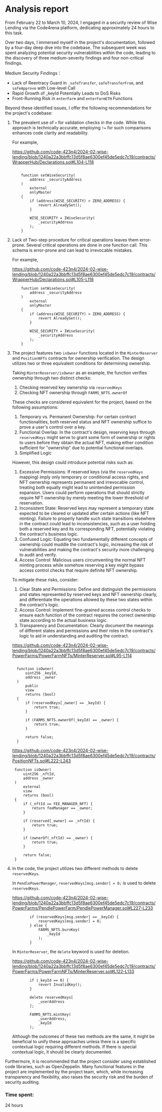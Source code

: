 # Analysis report

From February 22 to March 10, 2024, I engaged in a security review of Wise Lending via the Code4rena platform, dedicating approximately 24 hours to this task.

Over two days, I immersed myself in the project's documentation, followed by a four-day deep dive into the codebase. The subsequent week was spent analyzing potential security vulnerabilities within the code, leading to the discovery of three medium-severity findings and four non-critical findings.

Medium Security Findings：

- Lack of Reentracy Guard in `_safeTransfer`, `safeTransferFrom`, and `safeApprove` with Low-level Call
- Rapid Growth of _keyId Potentially Leads to DoS Risks
- Front-Running Risk in `enterFarm` and `enterFarmETH` Functions

Beyond these identified issues, I offer the following recommendations for the project's codebase:

1. The prevalent use of `>` for validation checks in the code. While this approach is technically accurate, employing `!=` for such comparisons enhances code clarity and readability.
   
   For example,
   
   https://github.com/code-423n4/2024-02-wise-lending/blob/1240a22a3bbffc13d5f8ae6300ef45de5edc7c19/contracts/WrapperHub/Declarations.sol#L104-L118

   ```solidity

       function setWiseSecurity(
           address _securityAddress
       )
           external
           onlyMaster
       {
           if (address(WISE_SECURITY) > ZERO_ADDRESS) {
               revert AlreadySet();
           }

           WISE_SECURITY = IWiseSecurity(
               _securityAddress
           );
       }
   ```

2. Lack of Two-step procedure for critical operations leaves them error-prone. Several critical operations are done in one function call. This schema is error-prone and can lead to irrevocable mistakes.

   For example,

   https://github.com/code-423n4/2024-02-wise-lending/blob/1240a22a3bbffc13d5f8ae6300ef45de5edc7c19/contracts/WrapperHub/Declarations.sol#L105-L118

    ```solidity
        function setWiseSecurity(
            address _securityAddress
        )
            external
            onlyMaster
        {
            if (address(WISE_SECURITY) > ZERO_ADDRESS) {
                revert AlreadySet();
            } 

            WISE_SECURITY = IWiseSecurity(
                _securityAddress
            );
        }
    ```
3. The project features two `isOwner` functions located in the `MinterReserver` and `PositionNFTs` contracts for ownership verification. The design utilizes two or three equivalent conditions for determining ownership. 

    Taking `MinterReserver/isOwner` as an example, the function verifies ownership through two distinct checks:
      1. Checking reserved key ownership via `reservedKeys`
      2. Checking NFT ownership through `FARMS_NFTS.ownerOf`

    These checks are considered equivalent for the project, based on the following assumptions:

      1. Temporary vs. Permanent Ownership: For certain contract functionalities, both reserved status and NFT ownership suffice to prove a user's control over a key.
      2. Functional Overlap: In the contract's design, reserving keys through `reservedKeys` might serve to grant some form of ownership or rights to users before they obtain the actual NFT, making either condition sufficient for "ownership" due to potential functional overlaps.
      3. Simplified Logic

    However, this design could introduce potential risks such as:
      
      1. Excessive Permissions: If reserved keys (via the `reservedKeys` mapping) imply only temporary or conditional access rights, and NFT ownership represents permanent and irrevocable control, treating both equally might lead to unintended permission expansion. Users could perform operations that should strictly require NFT ownership by merely meeting the lower threshold of reservation.
      2. Inconsistent State: Reserved keys may represent a temporary state expected to be cleared or updated after certain actions (like NFT minting). Failure to properly handle such state transitions elsewhere in the contract could lead to inconsistencies, such as a user holding both a reserved key and its corresponding NFT, potentially violating the contract's business logic.
      3. Confused Logic: Equating two fundamentally different concepts of ownership could muddle the contract's logic, increasing the risk of vulnerabilities and making the contract's security more challenging to audit and verify.
      4. Access Control: Malicious users circumventing the normal NFT minting process while somehow reserving a key might bypass access control checks that require definite NFT ownership.

    To mitigate these risks, consider:
      1. Clear State and Permissions: Define and distinguish the permissions and states represented by reserved keys and NFT ownership clearly, and differentiate the operations allowed by these two states within the contract's logic.
      2. Access Control: Implement fine-grained access control checks to ensure each function of the contract requires the correct ownership state according to the actual business logic.
      3. Transparency and Documentation: Clearly document the meanings of different states and permissions and their roles in the contract's logic to aid in understanding and auditing the contract.
   
      https://github.com/code-423n4/2024-02-wise-lending/blob/1240a22a3bbffc13d5f8ae6300ef45de5edc7c19/contracts/PowerFarms/PowerFarmNFTs/MinterReserver.sol#L95-L114

      ```solidity

        function isOwner(
            uint256 _keyId,
            address _owner
        )
            public
            view
            returns (bool)
        {
            if (reservedKeys[_owner] == _keyId) {
                return true;
            }

            if (FARMS_NFTS.ownerOf(_keyId) == _owner) {
                return true;
            }

            return false;
        }

      ```

      https://github.com/code-423n4/2024-02-wise-lending/blob/1240a22a3bbffc13d5f8ae6300ef45de5edc7c19/contracts/PositionNFTs.sol#L222-L243

      ```solidity
       function isOwner(
           uint256 _nftId,
           address _owner
       )
           external
           view
           returns (bool)
       {
           if (_nftId == FEE_MANAGER_NFT) {
               return feeManager == _owner;
           }

           if (reserved[_owner] == _nftId) {
               return true;
           }

           if (ownerOf(_nftId) == _owner) {
               return true;
           }

           return false;
       }
     ```

4. In the code, the project utilizes two different methods to delete `reservedKeys`.

   In `PendlePowerManager`, `reservedKeys[msg.sender] = 0;` is used to delete `reservedKeys`.
   
   https://github.com/code-423n4/2024-02-wise-lending/blob/1240a22a3bbffc13d5f8ae6300ef45de5edc7c19/contracts/PowerFarms/PendlePowerFarm/PendlePowerManager.sol#L227-L233

   ```solidity
           if (reservedKeys[msg.sender] == _keyId) {
               reservedKeys[msg.sender] = 0;
           } else {
               FARMS_NFTS.burnKey(
                   _keyId
               );
           }
   ```
   
   In `MinterReserver`, the `delete` keyword is used for deletion.

   https://github.com/code-423n4/2024-02-wise-lending/blob/1240a22a3bbffc13d5f8ae6300ef45de5edc7c19/contracts/PowerFarms/PowerFarmNFTs/MinterReserver.sol#L122-L133

   ```solidity
           if (_keyId == 0) {
               revert InvalidKey();
           }

           delete reservedKeys[
               _userAddress
           ];

           FARMS_NFTS.mintKey(
               _userAddress,
               _keyId
           );
   ```
   Although the outcomes of these two methods are the same, it might be beneficial to unify these approaches unless there is a specific contextual logic requiring different methods. If there is special contextual logic, it should be clearly documented.


Furthermore, it is recommended that the project consider using established code libraries, such as OpenZeppelin. Many functional features in the project are implemented by the project team, which, while increasing transparency and flexibility, also raises the security risk and the burden of security auditing.

### Time spent:
24 hours